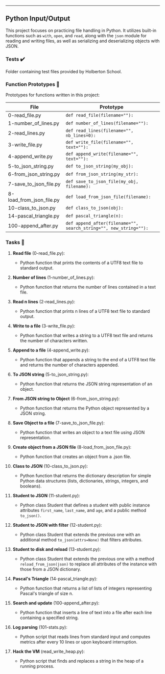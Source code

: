 ---

## Python Input/Output

This project focuses on practicing file handling in Python. It utilizes built-in functions such as `with`, `open`, and `read`, along with the `json` module for reading and writing files, as well as serializing and deserializing objects with JSON.

### Tests ✔️

Folder containing test files provided by Holberton School.

### Function Prototypes 💾

Prototypes for functions written in this project:

| File                | Prototype                               |
|---------------------|-----------------------------------------|
| 0-read_file.py      | `def read_file(filename=""):`           |
| 1-number_of_lines.py| `def number_of_lines(filename=""):`     |
| 2-read_lines.py     | `def read_lines(filename="", nb_lines=0):` |
| 3-write_file.py     | `def write_file(filename="", text=""):` |
| 4-append_write.py   | `def append_write(filename="", text=""):`|
| 5-to_json_string.py| `def to_json_string(my_obj):`           |
| 6-from_json_string.py| `def from_json_string(my_str):`        |
| 7-save_to_json_file.py| `def save_to_json_file(my_obj, filename):` |
| 8-load_from_json_file.py| `def load_from_json_file(filename):` |
| 10-class_to_json.py | `def class_to_json(obj):`               |
| 14-pascal_triangle.py| `def pascal_triangle(n):`             |
| 100-append_after.py| `def append_after(filename="", search_string="", new_string=""):` |

### Tasks 📃

1. **Read file** (0-read_file.py):
   - Python function that prints the contents of a UTF8 text file to standard output.

2. **Number of lines** (1-number_of_lines.py):
   - Python function that returns the number of lines contained in a text file.

3. **Read n lines** (2-read_lines.py):
   - Python function that prints n lines of a UTF8 text file to standard output.

4. **Write to a file** (3-write_file.py):
   - Python function that writes a string to a UTF8 text file and returns the number of characters written.

5. **Append to a file** (4-append_write.py):
   - Python function that appends a string to the end of a UTF8 text file and returns the number of characters appended.

6. **To JSON string** (5-to_json_string.py):
   - Python function that returns the JSON string representation of an object.

7. **From JSON string to Object** (6-from_json_string.py):
   - Python function that returns the Python object represented by a JSON string.

8. **Save Object to a file** (7-save_to_json_file.py):
   - Python function that writes an object to a text file using JSON representation.

9. **Create object from a JSON file** (8-load_from_json_file.py):
   - Python function that creates an object from a .json file.

10. **Class to JSON** (10-class_to_json.py):
    - Python function that returns the dictionary description for simple Python data structures (lists, dictionaries, strings, integers, and booleans).

11. **Student to JSON** (11-student.py):
    - Python class Student that defines a student with public instance attributes `first_name`, `last_name`, and `age`, and a public method `to_json()`.

12. **Student to JSON with filter** (12-student.py):
    - Python class Student that extends the previous one with an additional method `to_json(attrs=None)` that filters attributes.

13. **Student to disk and reload** (13-student.py):
    - Python class Student that extends the previous one with a method `reload_from_json(json)` to replace all attributes of the instance with those from a JSON dictionary.

14. **Pascal's Triangle** (14-pascal_triangle.py):
    - Python function that returns a list of lists of integers representing Pascal's triangle of size n.

15. **Search and update** (100-append_after.py):
    - Python function that inserts a line of text into a file after each line containing a specified string.

16. **Log parsing** (101-stats.py):
    - Python script that reads lines from standard input and computes metrics after every 10 lines or upon keyboard interruption.

17. **Hack the VM** (read_write_heap.py):
    - Python script that finds and replaces a string in the heap of a running process.

